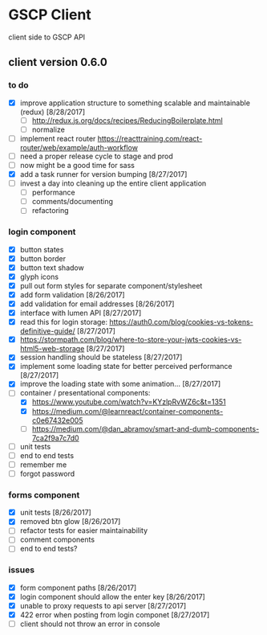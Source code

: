 # GSCP Client
client side to GSCP API

## client version 0.6.0

### to do
- [x] improve application structure to something scalable and maintainable (redux) [8/28/2017]
	- [ ] http://redux.js.org/docs/recipes/ReducingBoilerplate.html
	- [ ] normalize
- [ ] implement react router https://reacttraining.com/react-router/web/example/auth-workflow
- [ ] need a proper release cycle to stage and prod
- [ ] now might be a good time for sass
- [x] add a task runner for version bumping [8/27/2017]
- [ ] invest a day into cleaning up the entire client application
	- [ ] performance
	- [ ] comments/documenting
	- [ ] refactoring

### login component
- [x] button states
- [x] button border
- [x] button text shadow
- [x] glyph icons
- [x] pull out form styles for separate component/stylesheet
- [x] add form validation [8/26/2017]
- [x] add validation for email addresses [8/26/2017]
- [x] interface with lumen API [8/27/2017]
- [x] read this for login storage: https://auth0.com/blog/cookies-vs-tokens-definitive-guide/ [8/27/2017]
- [x] https://stormpath.com/blog/where-to-store-your-jwts-cookies-vs-html5-web-storage [8/27/2017]
- [x] session handling should be stateless [8/27/2017]
- [x] implement some loading state for better perceived performance [8/27/2017]
- [x] improve the loading state with some animation... [8/27/2017]
- [ ] container / presentational components:
    - [x] https://www.youtube.com/watch?v=KYzlpRvWZ6c&t=1351
    - [x] https://medium.com/@learnreact/container-components-c0e67432e005
    - [ ] https://medium.com/@dan_abramov/smart-and-dumb-components-7ca2f9a7c7d0
- [ ] unit tests
- [ ] end to end tests
- [ ] remember me
- [ ] forgot password

### forms component
- [x] unit tests [8/26/2017]
- [x] removed btn glow [8/26/2017]
- [ ] refactor tests for easier maintainability
- [ ] comment components
- [ ] end to end tests?

### issues
- [x] form component paths [8/26/2017]
- [x] login component should allow the enter key [8/26/2017]
- [x] unable to proxy requests to api server [8/27/2017]
- [x] 422 error when posting from login componet [8/27/2017]
- [ ] client should not throw an error in console
